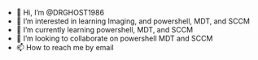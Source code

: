 - 👋 Hi, I’m @DRGHOST1986
- 👀 I’m interested in learning Imaging, and powershell, MDT, and SCCM 
- 🌱 I’m currently learning powershell, MDT, and SCCM 
- 💞️ I’m looking to collaborate on powershell MDT and SCCM 
- 📫 How to reach me by email 

<!---
DRGHOST1986/DRGHOST1986 is a ✨ special ✨ repository because its `README.md` (this file) appears on your GitHub profile.
You can click the Preview link to take a look at your changes.
--->

